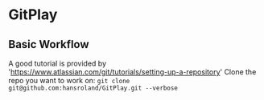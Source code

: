 # GitPlay
## Basic Workflow
A good tutorial is provided by 'https://www.atlassian.com/git/tutorials/setting-up-a-repository'
Clone the repo you want to work on:
```git clone git@github.com:hansroland/GitPlay.git --verbose```

